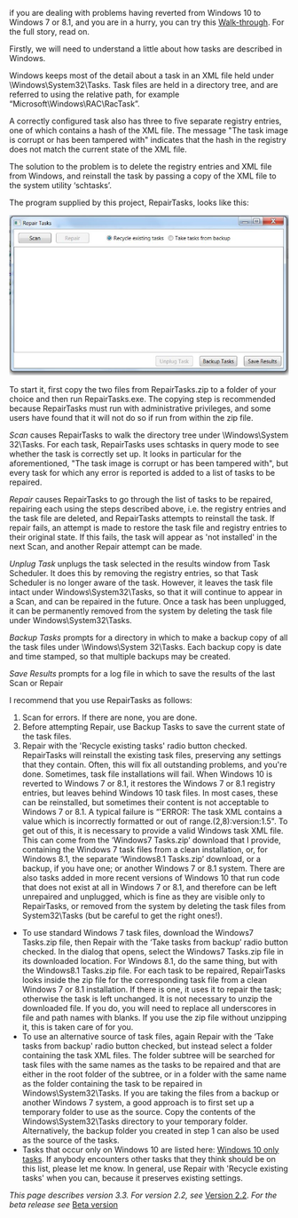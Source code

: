 if you are dealing with problems having reverted from Windows 10 to Windows 7 or 8.1, and you are in a hurry, you can try this [Walk-through](Walk-through.md).  For the full story, read on.

Firstly, we will need to understand a little about how tasks are described in Windows.

Windows keeps most of the detail about a task in an XML file held under \Windows\System32\Tasks. Task files are held in a directory tree, and are referred to using the relative path, for example “Microsoft\Windows\RAC\RacTask”. 

A correctly configured task also has three to five separate registry entries, one of which contains a hash of the XML file.  The message "The task image is corrupt or has been tampered with" indicates that the hash in the registry does not match the current state of the XML file.

The solution to the problem is to delete the registry entries and XML file from Windows, and reinstall the task by passing a copy of the XML file to the system utility ‘schtasks’.

The program supplied by this project, RepairTasks, looks like this:

![](Documentation_RepairTasksV31.JPG?raw=true)

To start it, first copy the two files from RepairTasks.zip to a folder of your choice and then run RepairTasks.exe. The copying step is recommended because RepairTasks must run with administrative privileges, and some users have found that it will not do so if run from within the zip file.

_Scan_ causes RepairTasks to walk the directory tree under \Windows\System 32\Tasks. For each task, RepairTasks uses schtasks in query mode to see whether the task is correctly set up. It looks in particular for the aforementioned, "The task image is corrupt or has been tampered with", but every task for which any error is reported is added to a list of tasks to be repaired.

_Repair_ causes RepairTasks to go through the list of tasks to be repaired, repairing each using the steps described above, i.e. the registry entries and the task file are deleted, and RepairTasks attempts to reinstall the task. If repair fails, an attempt is made to restore the task file and registry entries to their original state.  If this fails, the task will appear as 'not installed' in the next Scan, and another Repair attempt can be made. 

_Unplug Task_ unplugs the task selected in the results window from Task Scheduler.  It does this by removing the registry entries, so that Task Scheduler is no longer aware of the task. However, it leaves the task file intact under Windows\System32\Tasks, so that it will continue to appear in a Scan, and can be repaired in the future. Once a task has been unplugged, it can be permanently removed from the system by deleting the task file under Windows\System32\Tasks.

_Backup Tasks_ prompts for a directory in which to make a backup copy of all the task files under \Windows\System 32\Tasks. Each backup copy is date and time stamped, so that multiple backups may be created.

_Save Results_ prompts for a log file in which to save the results of the last Scan or Repair

I recommend that you use RepairTasks as follows:
1. Scan for errors. If there are none, you are done.
1. Before attempting Repair, use Backup Tasks to save the current state of the task files.
1. Repair with the 'Recycle existing tasks' radio button checked. RepairTasks will reinstall the existing task files, preserving any settings that they contain. Often, this will fix all outstanding problems, and you're done.
Sometimes, task file installations will fail. When Windows 10 is reverted to Windows 7 or 8.1, it restores the Windows 7 or 8.1 registry entries, but leaves behind Windows 10 task files.  In most cases, these can be reinstalled, but sometimes their content is not acceptable to Windows 7 or 8.1. A typical failure is “'ERROR: The task XML contains a value which is incorrectly formatted or out of range.(2,8):version:1.5". To get out of this, it is necessary to provide a valid Windows task XML file. This can come from the ‘Windows7 Tasks.zip’ download that I provide, containing the Windows 7 task files from a clean installation, or, for Windows 8.1, the separate ‘Windows8.1 Tasks.zip’ download, or a backup, if you have one; or another Windows 7 or 8.1 system. There are also tasks added in more recent versions of Windows 10 that run code that does not exist at all in Windows 7 or 8.1, and therefore can be left unrepaired and unplugged, which is fine as they are visible only to RepairTasks, or removed from the system by deleting the task files from System32\Tasks (but be careful to get the right ones!).
* To use standard Windows 7 task files, download the Windows7 Tasks.zip file, then Repair with the ‘Take tasks from backup’ radio button checked. In the dialog that opens, select the Windows7 Tasks.zip file in its downloaded location.  For Windows 8.1, do the same thing, but with the Windows8.1 Tasks.zip file. For each task to be repaired, RepairTasks looks inside the zip file for the corresponding task file from a clean Windows 7 or 8.1 installation. If there is one, it uses it to repair the task; otherwise the task is left unchanged. It is not necessary to unzip the downloaded file.  If you do, you will need to replace all underscores in file and path names with blanks. If you use the zip file without unzipping it, this is taken care of for you.
* To use an alternative source of task files, again Repair with the ‘Take tasks from backup' radio button checked, but instead select a folder containing the task XML files. The folder subtree will be searched for task files with the same names as the tasks to be repaired and that are either in the root folder of the subtree, or in a folder with the same name as the folder containing the task to be repaired in Windows\System32\Tasks.  If you are taking the files from a backup or another Windows 7 system, a good approach is to first set up a temporary folder to use as the source. Copy the contents of the Windows\System32\Tasks directory to your temporary folder. Alternatively, the backup folder you created in step 1 can also be used as the source of the tasks.
* Tasks that occur only on Windows 10 are listed here: [Windows 10 only tasks](Windows-10-only-tasks). If anybody encounters other tasks that they think should be on this list, please let me know.
In general, use Repair with 'Recycle existing tasks' when you can, because it preserves existing settings.

_This page describes version 3.3. For version 2.2, see_ [Version 2.2](Version-2.2).  _For the beta release see_  [Beta version](Beta-version)

